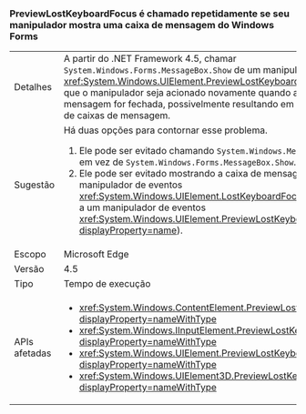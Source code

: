 ### <a name="previewlostkeyboardfocus-is-called-repeatedly-if-its-handler-shows-a-windows-forms-message-box"></a>PreviewLostKeyboardFocus é chamado repetidamente se seu manipulador mostra uma caixa de mensagem do Windows Forms

|   |   |
|---|---|
|Detalhes|A partir do .NET Framework 4.5, chamar <code>System.Windows.Forms.MessageBox.Show</code> de um manipulador <xref:System.Windows.UIElement.PreviewLostKeyboardFocus> fará com que o manipulador seja acionado novamente quando a caixa de mensagem for fechada, possivelmente resultando em um loop infinito de caixas de mensagem.|
|Sugestão|Há duas opções para contornar esse problema.<ol><li>Ele pode ser evitado chamando <code>System.Windows.MessageBox.Show</code> em vez de <code>System.Windows.Forms.MessageBox.Show</code>.</li><li>Ele pode ser evitado mostrando a caixa de mensagem de um manipulador de eventos <xref:System.Windows.UIElement.LostKeyboardFocus> (em oposição a um manipulador de eventos <xref:System.Windows.UIElement.PreviewLostKeyboardFocus?displayProperty=name>).</li></ol>|
|Escopo|Microsoft Edge|
|Versão|4.5|
|Tipo|Tempo de execução|
|APIs afetadas|<ul><li><xref:System.Windows.ContentElement.PreviewLostKeyboardFocus?displayProperty=nameWithType></li><li><xref:System.Windows.IInputElement.PreviewLostKeyboardFocus?displayProperty=nameWithType></li><li><xref:System.Windows.UIElement.PreviewLostKeyboardFocus?displayProperty=nameWithType></li><li><xref:System.Windows.UIElement3D.PreviewLostKeyboardFocus?displayProperty=nameWithType></li></ul>|

